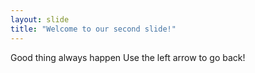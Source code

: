 ```yaml
---
layout: slide
title: "Welcome to our second slide!"
---
```

Good thing always happen
Use the left arrow to go back!
